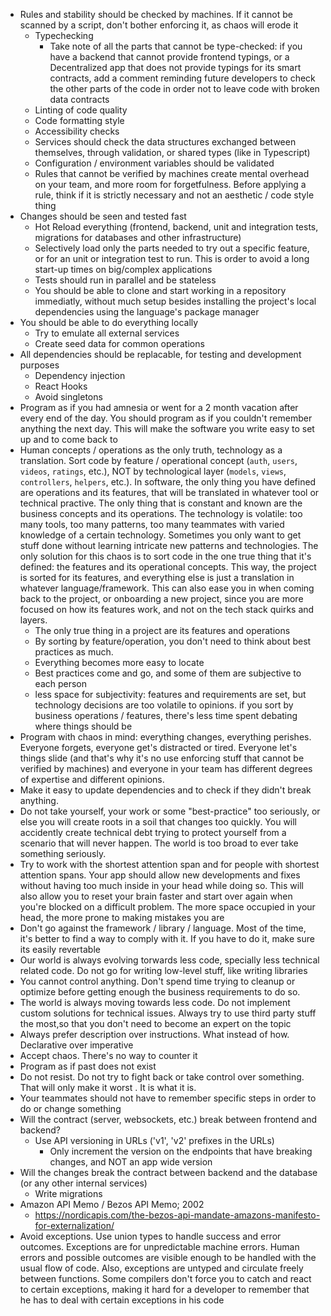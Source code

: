 - Rules and stability should be checked by machines. If it cannot be scanned by a script, don't bother enforcing it, as chaos will erode it
  - Typechecking
    - Take note of all the parts that cannot be type-checked: if you have a backend that cannot provide frontend typings, or a Decentralized app that does not provide typings for its smart contracts, add a comment reminding future developers to check the other parts of the code in order not to leave code with broken data contracts
  - Linting of code quality
  - Code formatting style
  - Accessibility checks
  - Services should check the data structures exchanged between themselves, through validation, or shared types (like in Typescript)
  - Configuration / environment variables should be validated
  - Rules that cannot be verified by machines create mental overhead on your team, and more room for forgetfulness. Before applying a rule, think if it is strictly necessary and not an aesthetic / code style thing
- Changes should be seen and tested fast
  - Hot Reload everything (frontend, backend, unit and integration tests, migrations for databases and other infrastructure)
  - Selectively load only the parts needed to try out a specific feature, or for an unit or integration test to run. This is order to avoid a long start-up times on big/complex applications
  - Tests should run in parallel and be stateless
  - You should be able to clone and start working in a repository immediatly, without much setup besides installing the project's local dependencies using the language's package manager
- You should be able to do everything locally
  - Try to emulate all external services
  - Create seed data for common operations
- All dependencies should be replacable, for testing and development purposes
  - Dependency injection
  - React Hooks
  - Avoid singletons
- Program as if you had amnesia or went for a 2 month vacation after every end of the day. You should program as if you couldn't remember anything the next day. This will make the software you write easy to set up and to come back to
- Human concepts / operations as the only truth, technology as a translation. Sort code by feature / operational concept (`auth`, `users`, `videos`, `ratings`, etc.), NOT by technological layer (`models`, `views`, `controllers`, `helpers`, etc.). In software, the only thing you have defined are operations and its features, that will be translated in whatever tool or technical practive. The only thing that is constant and known are the business concepts and its operations. The technology is volatile: too many tools, too many patterns, too many teammates with varied knowledge of a certain technology. Sometimes you only want to get stuff done without learning intricate new patterns and technologies. The only solution for this chaos is to sort code in the one true thing that it's defined: the features and its operational concepts. This way, the project is sorted for its features, and everything else is just a translation in whatever language/framework. This can also ease you in when coming back to the project, or onboarding a new project, since you are more focused on how its features work, and not on the tech stack quirks and layers.
  - The only true thing in a project are its features and operations
  - By sorting by feature/operation, you don't need to think about best practices as much.
  - Everything becomes more easy to locate
  - Best practices come and go, and some of them are subjective to each person
  - less space for subjectivity: features and requirements are set, but technology decisions are too volatile to opinions. if you sort by business operations / features, there's less time spent debating where things should be
- Program with chaos in mind: everything changes, everything perishes. Everyone forgets, everyone get's distracted or tired. Everyone let's things slide (and that's why it's no use enforcing stuff that cannot be verified by machines) and everyone in your team has different degrees of expertise and different opinions.
- Make it easy to update dependencies and to check if they didn't break anything.
- Do not take yourself, your work or some "best-practice" too seriously, or else you will create roots in a soil that changes too quickly. You will accidently create technical debt trying to protect yourself from a scenario that will never happen. The world is too broad to ever take something seriously.
- Try to work with the shortest attention span and for people with shortest attention spans. Your app should allow new developments and fixes without having too much inside in your head while doing so. This will also allow you to reset your brain faster and start over again when you're blocked on a difficult problem. The more space occupied in your head, the more prone to making mistakes you are
- Don't go against the framework / library / language. Most of the time, it's better to find a way to comply with it. If you have to do it, make sure its easily revertable
- Our world is always evolving torwards less code, specially less technical related code. Do not go for writing low-level stuff, like writing libraries
- You cannot control anything. Don't spend time trying to cleanup or optimize before getting enough the business requirements to do so.
- The world is always moving towards less code. Do not implement custom solutions for technical issues. Always try to use third party stuff the most,so that you don't need to become an expert on the topic
- Always prefer description over instructions. What instead of how. Declarative over imperative
- Accept chaos. There's no way to counter it
- Program as if past does not exist
- Do not resist. Do not try to fight back or take control over something. That will only make it worst . It is what it is.
- Your teammates should not have to remember specific steps in order to do or change something
- Will the contract (server, websockets, etc.) break between frontend and backend?
  - Use API versioning in URLs ('v1', 'v2' prefixes in the URLs)
    - Only increment the version on the endpoints that have breaking changes, and NOT an app wide version
- Will the changes break the contract between backend and the database (or any other internal services)
  - Write migrations
- Amazon API Memo / Bezos API Memo; 2002
  - https://nordicapis.com/the-bezos-api-mandate-amazons-manifesto-for-externalization/
- Avoid exceptions. Use union types to handle success and error outcomes. Exceptions are for unpredictable machine errors. Human errors and possible outcomes are visible enough to be handled with the usual flow of code. Also, exceptions are untyped and circulate freely between functions. Some compilers don't force you to catch and react to certain exceptions, making it hard for a developer to remember that he has to deal with certain exceptions in his code